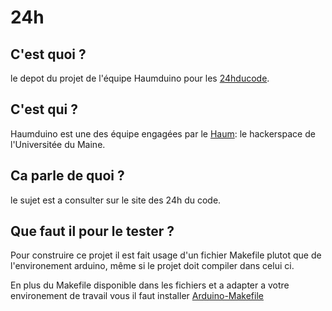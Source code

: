 24h
===
C'est quoi ?
------------
le depot du projet de l'équipe Haumduino pour les [24hducode](http://www.les24hducode.fr/ "site de l'évenement").

C'est qui ?
-----------
Haumduino est une des équipe engagées par le [Haum](http:/haum.org): le hackerspace de l'Universitée du Maine.

Ca parle de quoi ?
------------------
le sujet est a consulter sur le site des 24h du code.

Que faut il pour le tester ?
------------------
Pour construire ce projet il est fait usage d'un fichier Makefile plutot que de l'environement arduino, même si le projet doit compiler dans celui ci.

En plus du Makefile disponible dans les fichiers et a adapter a votre environement de travail vous il faut installer [Arduino-Makefile](https://github.com/sudar/Arduino-Makefile)